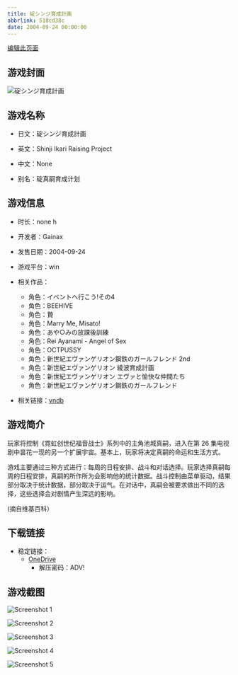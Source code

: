 ```yaml
---
title: 碇シンジ育成計画
abbrlink: 518cd38c
date: 2004-09-24 00:00:00
---
```

[编辑此页面](https://github.com/ACG-3/ADV3-source/blob/main/source/_posts/games/%E7%A2%87%E3%82%B7%E3%83%B3%E3%82%B8%E8%82%B2%E6%88%90%E8%A8%88%E7%94%BB.md)

## 游戏封面

![碇シンジ育成計画](https://pan.timero.xyz/onedrive/img_lib_001/%E7%A2%87%E3%82%B7%E3%83%B3%E3%82%B8%E8%82%B2%E6%88%90%E8%A8%88%E7%94%BB_cover.avif)


## 游戏名称

- 日文：碇シンジ育成計画
- 英文：Shinji Ikari Raising Project
- 中文：None

- 别名：碇真嗣育成计划


## 游戏信息

- 时长：none h
- 开发者：Gainax
- 发售日期：2004-09-24
- 游戏平台：win
- 相关作品：
   - 角色：イベントへ行こう!その4
   - 角色：BEEHIVE
   - 角色：贄
   - 角色：Marry Me, Misato!
   - 角色：あや○みの放課後訓練
   - 角色：Rei Ayanami - Angel of Sex
   - 角色：OCTPUSSY
   - 角色：新世紀エヴァンゲリオン鋼鉄のガールフレンド 2nd
   - 角色：新世紀エヴァンゲリオン 綾波育成計画
   - 角色：新世紀エヴァンゲリオン エヴァと愉快な仲間たち
   - 角色：新世紀エヴァンゲリオン鋼鉄のガールフレンド

- 相关链接：[vndb](https://vndb.org/v1356)


## 游戏简介

玩家将控制《霓虹创世纪福音战士》系列中的主角池城真嗣，进入在第 26 集电视剧中昙花一现的另一个扩展宇宙。基本上，玩家将决定真嗣的命运和生活方式。

游戏主要通过三种方式进行：每周的日程安排、战斗和对话选择。玩家选择真嗣每周的日程安排，真嗣的所作所为会影响他的统计数据。战斗控制由菜单驱动，结果部分取决于统计数据，部分取决于运气。在对话中，真嗣会被要求做出不同的选择，这些选择会对剧情产生深远的影响。

(摘自维基百科）


## 下载链接

- 稳定链接：
    - [OneDrive](https://pan.timero.xyz/onedrive/adv_lib_001/%E7%A2%87%E3%82%B7%E3%83%B3%E3%82%B8%E8%82%B2%E6%88%90%E8%A8%88%E7%94%BB)
        - 解压密码：ADV!



## 游戏截图


![Screenshot 1](https://pan.timero.xyz/onedrive/img_lib_001/%E7%A2%87%E3%82%B7%E3%83%B3%E3%82%B8%E8%82%B2%E6%88%90%E8%A8%88%E7%94%BB_Screenshot_1.avif)

![Screenshot 2](https://pan.timero.xyz/onedrive/img_lib_001/%E7%A2%87%E3%82%B7%E3%83%B3%E3%82%B8%E8%82%B2%E6%88%90%E8%A8%88%E7%94%BB_Screenshot_2.avif)

![Screenshot 3](https://pan.timero.xyz/onedrive/img_lib_001/%E7%A2%87%E3%82%B7%E3%83%B3%E3%82%B8%E8%82%B2%E6%88%90%E8%A8%88%E7%94%BB_Screenshot_3.avif)

![Screenshot 4](https://pan.timero.xyz/onedrive/img_lib_001/%E7%A2%87%E3%82%B7%E3%83%B3%E3%82%B8%E8%82%B2%E6%88%90%E8%A8%88%E7%94%BB_Screenshot_4.avif)

![Screenshot 5](https://pan.timero.xyz/onedrive/img_lib_001/%E7%A2%87%E3%82%B7%E3%83%B3%E3%82%B8%E8%82%B2%E6%88%90%E8%A8%88%E7%94%BB_Screenshot_5.avif)

